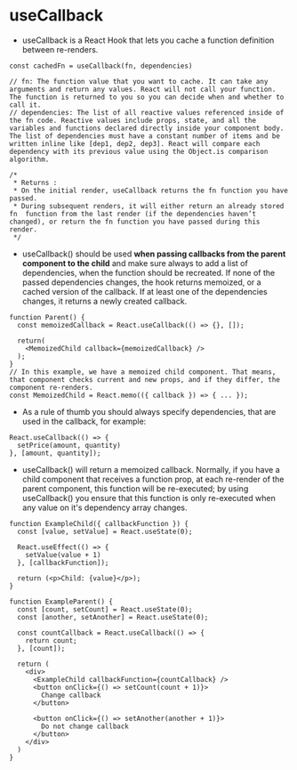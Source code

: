 # useCallback

- useCallback is a React Hook that lets you cache a function definition between re-renders.
```
const cachedFn = useCallback(fn, dependencies)

// fn: The function value that you want to cache. It can take any arguments and return any values. React will not call your function. The function is returned to you so you can decide when and whether to call it.
// dependencies: The list of all reactive values referenced inside of the fn code. Reactive values include props, state, and all the variables and functions declared directly inside your component body. The list of dependencies must have a constant number of items and be written inline like [dep1, dep2, dep3]. React will compare each dependency with its previous value using the Object.is comparison algorithm.

/*
 * Returns :
 * On the initial render, useCallback returns the fn function you have passed.
 * During subsequent renders, it will either return an already stored fn  function from the last render (if the dependencies haven’t changed), or return the fn function you have passed during this render.
 */

```
- useCallback() should be used <b>when passing callbacks from the parent component to the child</b> and make sure always to add a list of dependencies, when the function should be recreated. If none of the passed dependencies changes, the hook returns memoized, or a cached version of the callback. If at least one of the dependencies changes, it returns a newly created callback. 

``` 
function Parent() {
  const memoizedCallback = React.useCallback(() => {}, []);

  return(
    <MemoizedChild callback={memoizedCallback} />
  );
}
// In this example, we have a memoized child component. That means, that component checks current and new props, and if they differ, the component re-renders.
const MemoizedChild = React.memo(({ callback }) => { ... });
```

- As a rule of thumb you should always specify dependencies, that are used in the callback, for example:
```
React.useCallback(() => {
  setPrice(amount, quantity)
}, [amount, quantity]);
```

- useCallback() will return a memoized callback. Normally, if you have a child component that receives a function prop, at each re-render of the parent component, this function will be re-executed; by using useCallback() you ensure that this function is only re-executed when any value on it's dependency array changes.
```
function ExampleChild({ callbackFunction }) {
  const [value, setValue] = React.useState(0);

  React.useEffect(() => {
    setValue(value + 1)
  }, [callbackFunction]);

  return (<p>Child: {value}</p>);
}

function ExampleParent() {
  const [count, setCount] = React.useState(0);
  const [another, setAnother] = React.useState(0);
  
  const countCallback = React.useCallback(() => {
    return count;
  }, [count]);
  
  return (
    <div>
      <ExampleChild callbackFunction={countCallback} />
      <button onClick={() => setCount(count + 1)}>
        Change callback
      </button>
      
      <button onClick={() => setAnother(another + 1)}>
        Do not change callback
      </button>
    </div>
  )
}
```

